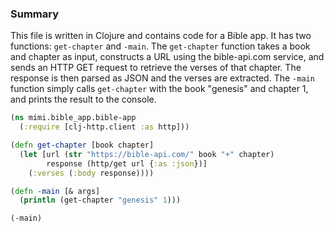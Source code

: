 ### Summary

This file is written in Clojure and contains code for a Bible app. It has two functions: `get-chapter` and `-main`. The `get-chapter` function takes a book and chapter as input, constructs a URL using the bible-api.com service, and sends an HTTP GET request to retrieve the verses of that chapter. The response is then parsed as JSON and the verses are extracted. The `-main` function simply calls `get-chapter` with the book "genesis" and chapter 1, and prints the result to the console.

```clojure
(ns mimi.bible_app.bible-app
  (:require [clj-http.client :as http]))

(defn get-chapter [book chapter]
  (let [url (str "https://bible-api.com/" book "+" chapter)
        response (http/get url {:as :json})]
    (:verses (:body response))))

(defn -main [& args]
  (println (get-chapter "genesis" 1)))

(-main)
```